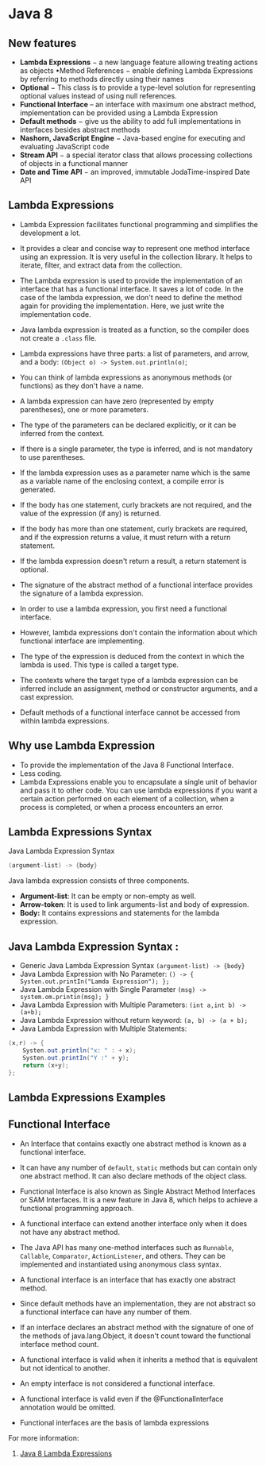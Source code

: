 Java 8
====


New features
-----------
- **Lambda Expressions** − a new language feature allowing treating actions as objects •Method References − enable defining Lambda Expressions by referring to methods directly using their names
- **Optional** − This class is to provide a type-level solution for representing optional values instead of using null references.
- **Functional Interface** – an interface with maximum one abstract method, implementation can be provided using a Lambda Expression
- **Default methods** − give us the ability to add full implementations in interfaces besides abstract methods
- **Nashorn, JavaScript Engine** − Java-based engine for executing and evaluating JavaScript code
- **Stream API** − a special iterator class that allows processing collections of objects in a functional manner
- **Date and Time API** − an improved, immutable JodaTime-inspired Date API

Lambda Expressions
-----------
- Lambda Expression facilitates functional programming and simplifies the development a lot.
- It provides a clear and concise way to represent one method interface using an expression. It is very useful in the collection library. It helps to iterate, filter, and extract data from the collection.
- The Lambda expression is used to provide the implementation of an interface that has a functional interface. It saves a lot of code. In the case of the lambda expression, we don't need to define the method again for providing the implementation. Here, we just write the implementation code.
- Java lambda expression is treated as a function, so the compiler does not create a `.class` file.

- Lambda expressions have three parts: a list of parameters, and arrow, and a body: `(Object o) -> System.out.println(o)`;
- You can think of lambda expressions as anonymous methods (or functions) as they don't have a name.
- A lambda expression can have zero (represented by empty parentheses), one or more parameters.
- The type of the parameters can be declared explicitly, or it can be inferred from the context.
- If there is a single parameter, the type is inferred, and is not mandatory to use parentheses.
- If the lambda expression uses as a parameter name which is the same as a variable name of the enclosing context, a compile error is generated.
- If the body has one statement, curly brackets are not required, and the value of the expression (if any) is returned.
- If the body has more than one statement, curly brackets are required, and if the expression returns a value, it must return with a return statement.
- If the lambda expression doesn't return a result, a return statement is optional.
- The signature of the abstract method of a functional interface provides the signature of a lambda expression.
- In order to use a lambda expression, you first need a functional interface.
- However, lambda expressions don't contain the information about which functional interface are implementing.
- The type of the expression is deduced from the context in which the lambda is used. This type is called a target type.
- The contexts where the target type of a lambda expression can be inferred include an assignment, method or constructor arguments, and a cast expression.
- Default methods of a functional interface cannot be accessed from within lambda expressions.


Why use Lambda Expression
-----------
- To provide the implementation of the Java 8 Functional Interface.
- Less coding.
- Lambda Expressions enable you to encapsulate a single unit of behavior and pass it to other code. You can use lambda expressions if you want a certain action performed on each element of a collection, when a process is completed, or when a process encounters an error.

Lambda Expressions Syntax
-----------
Java Lambda Expression Syntax
```java
(argument-list) -> {body}  
```

Java lambda expression consists of three components.
- **Argument-list**: It can be empty or non-empty as well.
- **Arrow-token**: It is used to link arguments-list and body of expression.
- **Body:** It contains expressions and statements for the lambda expression.

Java Lambda Expression Syntax :
-----------

- Generic Java Lambda Expression Syntax `(argument-list) -> {body} `
- Java Lambda Expression with No Parameter: `() -> { Systen.out.printIn("Lamda Expression"); };`
- Java Lambda Expression with Single Parameter `(msg) -> system.om.printin(msg); } `
- Java Lambda Expression with Multiple Parameters: `(int a,int b) -> (a+b);` 
- Java Lambda Expression without return keyword: `(a, b) -> (a + b); `
- Java Lambda Expression with Multiple Statements:

```java
(x,r) -> { 
    Systen.out.println("x: " : + x);
    Systen.out.printIn("Y :" + y); 
    return (x+y); 
};
``` 

Lambda Expressions Examples
-----------


Functional Interface
-----------
- An Interface that contains exactly one abstract method is known as a functional interface.
- It can have any number of `default`, `static` methods but can contain only one abstract method. It can also declare methods of the object class.
- Functional Interface is also known as Single Abstract Method Interfaces or SAM Interfaces. It is a new feature in Java 8, which helps to achieve a functional programming approach.
- A functional interface can extend another interface only when it does not have any abstract method.
- The Java API has many one-method interfaces such as `Runnable`, `Callable`, `Comparator`, `ActionListener`, and others. They can be implemented and instantiated using anonymous class syntax.

-  A functional interface is an interface that has exactly one abstract method.
-  Since default methods have an implementation, they are not abstract so a functional interface can have any number of them.
-  If an interface declares an abstract method with the signature of one of the methods of java.lang.Object, it doesn't count toward the functional interface method count.
-  A functional interface is valid when it inherits a method that is equivalent but not identical to another.
-  An empty interface is not considered a functional interface.
-  A functional interface is valid even if the @FunctionalInterface annotation would be omitted.
-  Functional interfaces are the basis of lambda expressions

For more information:
1. [Java 8 Lambda Expressions](https://www.javaguides.net/2018/07/java-8-lambda-expressions.html)





























